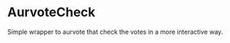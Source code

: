 AurvoteCheck
============

Simple wrapper to aurvote that check the votes in a more interactive way.